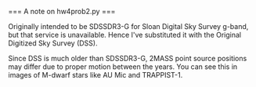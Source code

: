 === A note on hw4prob2.py ===

Originally intended to be SDSSDR3-G for Sloan Digital Sky Survey g-band, but that service is unavailable. Hence I've substituted it with the Original Digitized Sky Survey (DSS).



Since DSS is much older than SDSSDR3-G, 2MASS point source positions may differ due to proper motion between the years. You can see this in images of M-dwarf stars like AU Mic and TRAPPIST-1.





